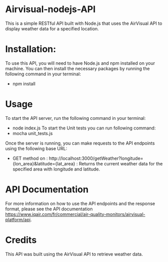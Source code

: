 # Airvisual-nodejs-API

This is a simple RESTful API built with Node.js that uses the AirVisual API to display weather data for a specified location.

# Installation:

To use this API, you will need to have Node.js and npm installed on your machine. You can then install the necessary packages by running the following command in your terminal:
  - npm install
 
# Usage
To start the API server, run the following command in your terminal:
  - node index.js
To start the Unit tests you can run following command:
  - mocha unit_tests.js

Once the server is running, you can make requests to the API endpoints using the following base URL:
  - GET method on : http://localhost:3000/getWeather?longitude={lon_area}&latitude={lat_area} : Returns the current weather data for the specified area with longitude and latitude.
  
# API Documentation
For more information on how to use the API endpoints and the response format, please see the API documentation https://www.iqair.com/fr/commercial/air-quality-monitors/airvisual-platform/api.

# Credits
This API was built using the AirVisual API to retrieve weather data.
